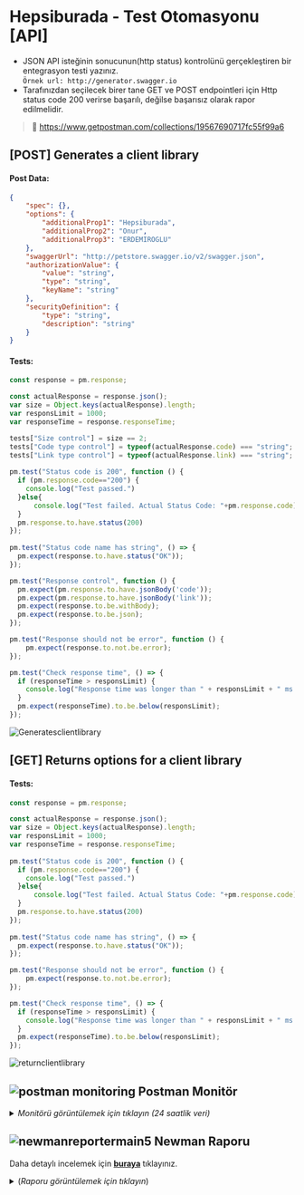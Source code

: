 # Hepsiburada - Test Otomasyonu [API]
 
- JSON API isteğinin sonucunun(http status) kontrolünü gerçekleştiren bir entegrasyon testi yazınız. <br>
 ```Örnek url: http://generator.swagger.io``` 
- Tarafınızdan seçilecek birer tane GET ve POST endpointleri için Http status code 200 verirse başarılı, değilse başarısız olarak rapor edilmelidir.

> 🔗  https://www.getpostman.com/collections/19567690717fc55f99a6

## [POST] Generates a client library 
 
#### Post Data:

```json
{
    "spec": {},
    "options": {
        "additionalProp1": "Hepsiburada",
        "additionalProp2": "Onur",
        "additionalProp3": "ERDEMIROGLU"
    },
    "swaggerUrl": "http://petstore.swagger.io/v2/swagger.json",
    "authorizationValue": {
        "value": "string",
        "type": "string",
        "keyName": "string" 
    },
    "securityDefinition": {
        "type": "string",
        "description": "string"
    }
}
```
#### Tests:
```javascript 
const response = pm.response;

const actualResponse = response.json();
var size = Object.keys(actualResponse).length;  
var responsLimit = 1000; 
var responseTime = response.responseTime;   

tests["Size control"] = size == 2;   
tests["Code type control"] = typeof(actualResponse.code) === "string";
tests["Link type control"] = typeof(actualResponse.link) === "string"; 
 
pm.test("Status code is 200", function () { 
  if (pm.response.code=="200") {      
    console.log("Test passed.")
  }else{
      console.log("Test failed. Actual Status Code: "+pm.response.code)
  }
  pm.response.to.have.status(200)   
}); 
 
pm.test("Status code name has string", () => {
  pm.expect(response.to.have.status("OK"));  
});

pm.test("Response control", function () {  
  pm.expect(pm.response.to.have.jsonBody('code'));
  pm.expect(pm.response.to.have.jsonBody('link'));  
  pm.expect(response.to.be.withBody);
  pm.expect(response.to.be.json);
});   

pm.test("Response should not be error", function () { 
    pm.expect(response.to.not.be.error); 
});  

pm.test("Check response time", () => {  
  if (responseTime > responsLimit) {       
    console.log("Response time was longer than " + responsLimit + " ms " + "(" + responseTime + " ms)" + " / Response Date: " + pm.response.headers.get("Date"));
  }
  pm.expect(responseTime).to.be.below(responsLimit); 
});
```

![Generatesclientlibrary](https://user-images.githubusercontent.com/35347777/187074647-ee2a0704-ea41-4306-a254-632a458b3e75.png)
 
 
## [GET] Returns options for a client library
  
#### Tests:
```javascript 
const response = pm.response;

const actualResponse = response.json();
var size = Object.keys(actualResponse).length;  
var responsLimit = 1000; 
var responseTime = response.responseTime;   
 
pm.test("Status code is 200", function () { 
  if (pm.response.code=="200") {      
    console.log("Test passed.")
  }else{
      console.log("Test failed. Actual Status Code: "+pm.response.code)
  }
  pm.response.to.have.status(200)   
}); 
 
pm.test("Status code name has string", () => {
  pm.expect(response.to.have.status("OK"));  
}); 

pm.test("Response should not be error", function () { 
    pm.expect(response.to.not.be.error); 
});  

pm.test("Check response time", () => {  
  if (responseTime > responsLimit) {       
    console.log("Response time was longer than " + responsLimit + " ms " + "(" + responseTime + " ms)" + " / Response Date: " + pm.response.headers.get("Date"));
  }
  pm.expect(responseTime).to.be.below(responsLimit); 
});
```

![returnclientlibrary](https://user-images.githubusercontent.com/35347777/187075431-e15f7b8f-8410-4f49-a9fe-efc6dc2fe5ce.png)
 
##  ![postman monitoring](https://user-images.githubusercontent.com/35347777/147594384-6d3a8248-fb31-450f-8f8c-e7a786057fcb.png) Postman Monitör

<details>
  <summary> <i>Monitörü görüntülemek için tıklayın (24 saatlik veri)</i></summary>
   
![Postman Monitor](https://user-images.githubusercontent.com/35347777/187074841-01cf6fb6-b9be-453c-b9bb-1b6b2e29a5d5.png)

</details>

  
##  ![newmanreportermain5](https://user-images.githubusercontent.com/35347777/187075230-5281912b-d654-42ac-8ab1-5963658813f2.png) Newman Raporu

Daha detaylı incelemek için [**buraya**](https://onurerdemiroglu.com.tr/hb/case3/newman/GSwaggerDashboard.html) tıklayınız.

<details>
  <summary> (<i>Raporu görüntülemek için tıklayın</i>)</summary>
  
 ![newmanswagger](https://user-images.githubusercontent.com/35347777/187075114-49199b62-dd09-4ca2-9a32-beb6ca9afc79.png)

 

